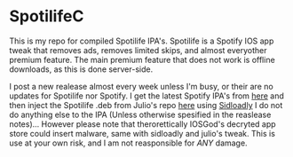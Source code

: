 # SpotilifeC
This is my repo for compiled Spotilife IPA's. Spotilife is a Spotify IOS app tweak that removes ads, removes limited skips, and almost everyother premium feature. The main premium feature that does not work is offline downloads, as this is done server-side.

I post a new realease almost every week unless I'm busy, or their are no updates for Spotilife nor Spotify. I get the latest Spotify IPA's from [here](https://armconverter.com/decryptedappstore/us/spotify) and then inject the Spotilife .deb from Julio's repo [here](julio.hackyouriphone.org) using [Sidloadly](https://sideloadly.io) I do not do anything else to the IPA (Unless otherwise spesified in the reaslease notes)... However please note that therorettically IOSGod's decryted app store could insert malware, same with sidloadly and julio's tweak. This is use at your own risk, and I  am not reasponsible for *ANY* damage.
